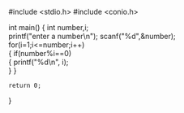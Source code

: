 #include <stdio.h>
#include <conio.h>

int main()
{ 
    int number,i;             
    printf("enter a number\n");
    scanf("%d",&number);     
    for(i=1;i<=number;i++)       
    {
        if(number%i==0)     
        {
            printf("%d\n", i);  
        }
    }

    return 0;
}
